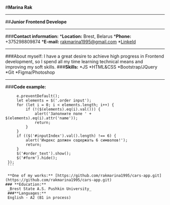 #**Marina Rak**
***
##**Junior Frontend Develope**
***
###**Contact information:**
***Location:** Brest, Belarus
***Phone:** +375298809874
***E-mail:** rakmarina1995@gmail.com
*[LinkeId](https://www.linkedin.com/in/marina-rak-6a99b91a0?lipi=urn%3Ali%3Apage%3Ad_flagship3_profile_view_base_contact_details%3BpltmBG1yTHCxYq9I%2FIAS1w%3D%3D)
***
###About myself:
I have a great desire to achieve high progress in Frontend development, so I spend all my time learning technical means and improving my soft skills.
###**Skills:**
*JS
*HTML&CSS
*Bootstrap/JQuery
*Git
*Figma/Photoshop
***
###**Code example:**
   ``` $('#form_btn').click(function (e) {
        e.preventDefault();
        let elements = $('.order input');
        for (let i = 0; i < elements.length; i++) {
            if (!($(elements).eq(i).val())) {
                alert('Заполните поле ' + $(elements).eq(i).attr('name'));
                return;
            }
        }
        if (($('#inputIndex').val().length) !== 6) {
            alert('Индекс должен содержать 6 символов!');
            return;
        }
        $('#order_text').show();
        $('#form').hide();
    });
    ```

    **One of my works:** [https://github.com/rakmarina1995/cars-app.git](https://github.com/rakmarina1995/cars-app.git)
   ### **Education:**
    _Brest State A.S. Pushkin University_
    ###**Languages:**
    English - A2 (B1 in process)
